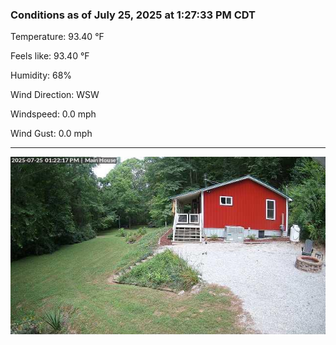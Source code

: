 ### Conditions as of July 25, 2025 at 1:27:33 PM CDT 

Temperature: 93.40 &deg;F

Feels like: 93.40 &deg;F

Humidity: 68%

Wind Direction: WSW

Windspeed: 0.0 mph

Wind Gust: 0.0 mph

---

<img src="./images/latest.jpeg"/>

